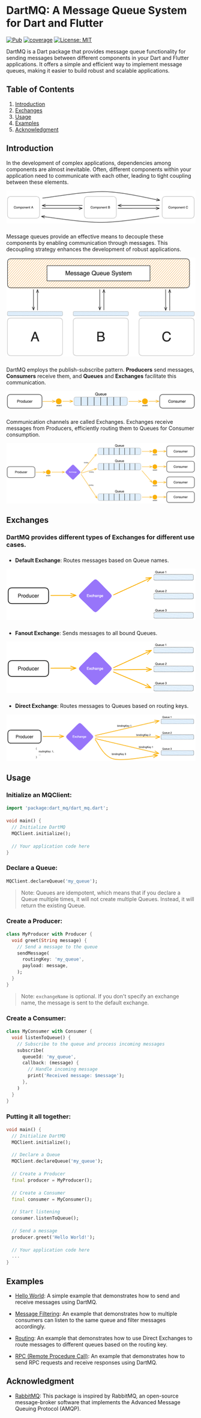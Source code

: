 # DartMQ: A Message Queue System for Dart and Flutter

<!-- TODO: fix pub version badge -->

[![Pub](https://img.shields.io/pub/v/dart_mq.svg)](https://pub.dev/packages/dart_mq)
[![coverage](https://codecov.io/gh/N-Razzouk/dart_mq/graph/badge.svg)](https://app.codecov.io/gh/N-Razzouk/dart_mq)
[![License: MIT](https://img.shields.io/badge/License-MIT-yellow.svg)](https://opensource.org/licenses/MIT)

DartMQ is a Dart package that provides message queue functionality for sending messages between different components in your Dart and Flutter applications. It offers a simple and efficient way to implement message queues, making it easier to build robust and scalable applications.

## Table of Contents

1. [Introduction](#introduction)
2. [Exchanges](#exchanges)
3. [Usage](#usage)
4. [Examples](#examples)
5. [Acknowledgment](#acknowledgment)

###

## Introduction

In the development of complex applications, dependencies among components are almost inevitable. Often, different components within your application need to communicate with each other, leading to tight coupling between these elements.

![Components](https://github.com/N-Razzouk/dart_mq/blob/master/assets/components.png?raw=true)

###

Message queues provide an effective means to decouple these components by enabling communication through messages. This decoupling strategy enhances the development of robust applications.

![Components with MQ](https://github.com/N-Razzouk/dart_mq/blob/master/assets/components-mq.png?raw=true)

###

DartMQ employs the publish-subscribe pattern. **Producers** send messages, **Consumers** receive them, and **Queues** and **Exchanges** facilitate this communication.

![Simple View](https://github.com/N-Razzouk/dart_mq/blob/master/assets/simple-view.png?raw=true)

###

Communication channels are called Exchanges. Exchanges receive messages from Producers, efficiently routing them to Queues for Consumer consumption.

![Detailed View](https://github.com/N-Razzouk/dart_mq/blob/master/assets/detailed-view.png?raw=true)

## Exchanges

### DartMQ provides different types of Exchanges for different use cases.

###

- **Default Exchange**: Routes messages based on Queue names.

![Default Exchange](https://github.com/N-Razzouk/dart_mq/blob/master/assets/default-exchange.png?raw=true)

###

- **Fanout Exchange**: Sends messages to all bound Queues.

![Fanout Exchange](https://github.com/N-Razzouk/dart_mq/blob/master/assets/fanout-exchange.png?raw=true)

###

- **Direct Exchange**: Routes messages to Queues based on routing keys.

![Direct Exchange](https://github.com/N-Razzouk/dart_mq/blob/master/assets/direct-exchange.png?raw=true)

## Usage

### Initialize an MQClient:

<!-- TODO: change import in code snippet. -->

```dart
import 'package:dart_mq/dart_mq.dart';

void main() {
  // Initialize DartMQ
  MQClient.initialize();

  // Your application code here
}

```

### Declare a Queue:

```dart
MQClient.declareQueue('my_queue');
```

> Note: Queues are idempotent, which means that if you declare a Queue multiple times, it will not create multiple Queues. Instead, it will return the existing Queue.

### Create a Producer:

```dart
class MyProducer with Producer {
  void greet(String message) {
    // Send a message to the queue
    sendMessage(
      routingKey: 'my_queue',
      payload: message,
    );
  }
}
```

> Note: `exchangeName` is optional. If you don't specify an exchange name, the message is sent to the default exchange.

### Create a Consumer:

```dart
class MyConsumer with Consumer {
  void listenToQueue() {
    // Subscribe to the queue and process incoming messages
    subscribe(
      queueId: 'my_queue',
      callback: (message) {
        // Handle incoming message
        print('Received message: $message');
      },
    )
  }
}
```

### Putting it all together:

```dart
void main() {
  // Initialize DartMQ
  MQClient.initialize();

  // Declare a Queue
  MQClient.declareQueue('my_queue');

  // Create a Producer
  final producer = MyProducer();

  // Create a Consumer
  final consumer = MyConsumer();

  // Start listening
  consumer.listenToQueue();

  // Send a message
  producer.greet('Hello World!');

  // Your application code here
  ...
}
```

## Examples

- [Hello World](example/hello_world): A simple example that demonstrates how to send and receive messages using DartMQ.

- [Message Filtering](example/message_filtering): An example that demonstrates how to multiple consumers can listen to the same queue and filter messages accordingly.

- [Routing](example/routing): An example that demonstrates how to use Direct Exchanges to route messages to different queues based on the routing key.

- [RPC (Remote Procedure Call)](example/rpc): An example that demonstrates how to send RPC requests and receive responses using DartMQ.

## Acknowledgment

- [RabbitMQ](https://www.rabbitmq.com/): This package is inspired by RabbitMQ, an open-source message-broker software that implements the Advanced Message Queuing Protocol (AMQP).

